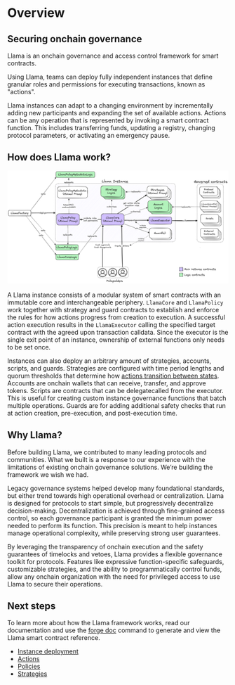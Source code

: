 # Overview

## Securing onchain governance

Llama is an onchain governance and access control framework for smart contracts.

Using Llama, teams can deploy fully independent instances that define granular roles and permissions for executing transactions, known as "actions". 

Llama instances can adapt to a changing environment by incrementally adding new participants and expanding the set of available actions. Actions can be any operation that is represented by invoking a smart contract function. This includes transferring funds, updating a registry, changing protocol parameters, or activating an emergency pause.

## How does Llama work?

![Llama Overview](https://github.com/llamaxyz/llama/blob/main/diagrams/llama-overview.png)

A Llama instance consists of a modular system of smart contracts with an immutable core and interchangeable periphery. `LlamaCore` and `LlamaPolicy` work together with strategy and guard contracts to establish and enforce the rules for how actions progress from creation to execution. A successful action execution results in the `LlamaExecutor` calling the specified target contract with the agreed upon transaction calldata. Since the executor is the single exit point of an instance, ownership of external functions only needs to be set once.

Instances can also deploy an arbitrary amount of strategies, accounts, scripts, and guards. Strategies are configured with time period lengths and quorum thresholds that determine how [actions transition between states](https://github.com/llamaxyz/llama/blob/main/diagrams/llama-action-state-machine.png). Accounts are onchain wallets that can receive, transfer, and approve tokens. Scripts are contracts that can be delegatecalled from the executor. This is useful for creating custom instance governance functions that batch multiple operations. Guards are for adding additional safety checks that run at action creation, pre-execution, and post-execution time.

## Why Llama?

Before building Llama, we contributed to many leading protocols and communities. What we built is a response to our experience with the limitations of existing onchain governance solutions. We’re building the framework we wish we had.

Legacy governance systems helped develop many foundational standards, but either trend towards high operational overhead or centralization. Llama is designed for protocols to start simple, but progressively decentralize decision-making. Decentralization is achieved through fine-grained access control, so each governance participant is granted the minimum power needed to perform its function. This precision is meant to help instances manage operational complexity, while preserving strong user guarantees.

By leveraging the transparency of onchain execution and the safety guarantees of timelocks and vetoes, Llama provides a flexible governance toolkit for protocols. Features like expressive function-specific safeguards, customizable strategies, and the ability to programmatically control funds, allow any onchain organization with the need for privileged access to use Llama to secure their operations.

## Next steps

To learn more about how the Llama framework works, read our documentation and use the [forge doc](https://github.com/llamaxyz/llama#documentation) command to generate and view the Llama smart contract reference.

- [Instance deployment](https://github.com/llamaxyz/llama/blob/main/docs/instance-deployment.md)
- [Actions](https://github.com/llamaxyz/llama/blob/main/docs/actions.md)
- [Policies](https://github.com/llamaxyz/llama/blob/main/docs/policies.md)
- [Strategies](https://github.com/llamaxyz/llama/blob/main/docs/strategies.md)
